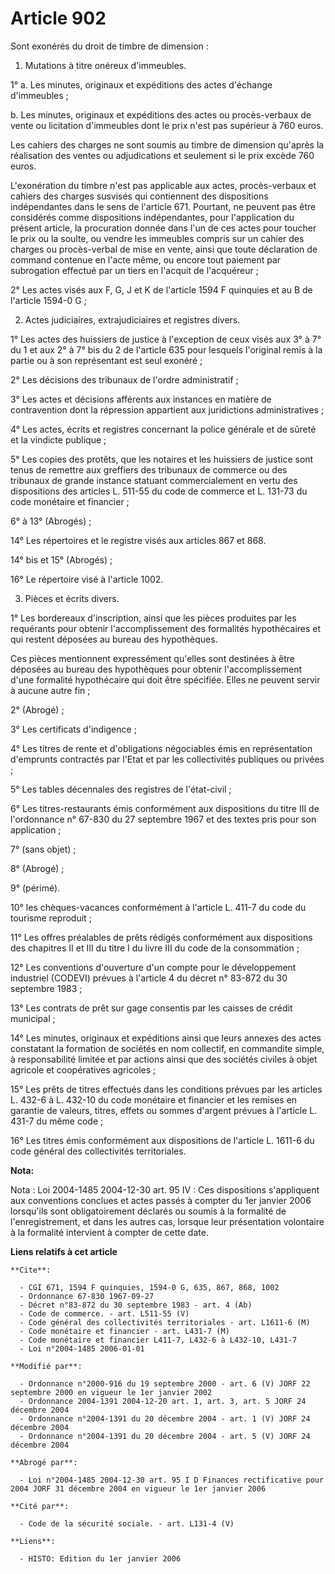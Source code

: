 # Article 902

Sont exonérés du droit de timbre de dimension :

1. Mutations à titre onéreux d'immeubles.

1° a. Les minutes, originaux et expéditions des actes d'échange d'immeubles ;

b. Les minutes, originaux et expéditions des actes ou procès-verbaux de vente ou licitation d'immeubles dont le prix n'est
pas supérieur à 760 euros.

Les cahiers des charges ne sont soumis au timbre de dimension qu'après la réalisation des ventes ou adjudications et
seulement si le prix excède 760 euros.

L'exonération du timbre n'est pas applicable aux actes, procès-verbaux et cahiers des charges susvisés qui contiennent des
dispositions indépendantes dans le sens de l'article 671. Pourtant, ne peuvent pas être considérés comme dispositions
indépendantes, pour l'application du présent article, la procuration donnée dans l'un de ces actes pour toucher le prix ou la
soulte, ou vendre les immeubles compris sur un cahier des charges ou procès-verbal de mise en vente, ainsi que toute
déclaration de command contenue en l'acte même, ou encore tout paiement par subrogation effectué par un tiers en l'acquit de
l'acquéreur ;

2° Les actes visés aux F, G, J et K de l'article 1594 F quinquies et au B de l'article 1594-0 G ;

2. Actes judiciaires, extrajudiciaires et registres divers.

1° Les actes des huissiers de justice à l'exception de ceux visés aux 3° à 7° du 1 et aux 2° à 7° bis du 2 de l'article 635
pour lesquels l'original remis à la partie ou à son représentant est seul exonéré ;

2° Les décisions des tribunaux de l'ordre administratif ;

3° Les actes et décisions afférents aux instances en matière de contravention dont la répression appartient aux juridictions
administratives ;

4° Les actes, écrits et registres concernant la police générale et de sûreté et la vindicte publique ;

5° Les copies des protêts, que les notaires et les huissiers de justice sont tenus de remettre aux greffiers des tribunaux de
commerce ou des tribunaux de grande instance statuant commercialement en vertu des dispositions des articles L. 511-55 du
code de commerce et L. 131-73 du code monétaire et financier ;

6° à 13° (Abrogés) ;

14° Les répertoires et le registre visés aux articles 867 et 868.

14° bis et 15° (Abrogés) ;

16° Le répertoire visé à l'article 1002.

3. Pièces et écrits divers.

1° Les bordereaux d'inscription, ainsi que les pièces produites par les requérants pour obtenir l'accomplissement des
formalités hypothécaires et qui restent déposées au bureau des hypothèques.

Ces pièces mentionnent expressément qu'elles sont destinées à être déposées au bureau des hypothèques pour obtenir
l'accomplissement d'une formalité hypothécaire qui doit être spécifiée. Elles ne peuvent servir à aucune autre fin ;

2° (Abrogé) ;

3° Les certificats d'indigence ;

4° Les titres de rente et d'obligations négociables émis en représentation d'emprunts contractés par l'Etat et par les
collectivités publiques ou privées ;

5° Les tables décennales des registres de l'état-civil ;

6° Les titres-restaurants émis conformément aux dispositions du titre III de l'ordonnance n° 67-830 du 27 septembre 1967 et
des textes pris pour son application ;

7° (sans objet) ;

8° (Abrogé) ;

9° (périmé).

10° les chèques-vacances conformément à l'article L. 411-7 du code du tourisme reproduit ;

11° Les offres préalables de prêts rédigés conformément aux dispositions des chapitres II et III du titre I du livre III du
code de la consommation ;

12° Les conventions d'ouverture d'un compte pour le développement industriel (CODEVI) prévues à l'article 4 du décret n°
83-872 du 30 septembre 1983 ;

13° Les contrats de prêt sur gage consentis par les caisses de crédit municipal ;

14° Les minutes, originaux et expéditions ainsi que leurs annexes des actes constatant la formation de sociétés en nom
collectif, en commandite simple, à responsabilité limitée et par actions ainsi que des sociétés civiles à objet agricole et
coopératives agricoles ;

15° Les prêts de titres effectués dans les conditions prévues par les articles L. 432-6 à L. 432-10 du code monétaire et
financier et les remises en garantie de valeurs, titres, effets ou sommes d'argent prévues à l'article L. 431-7 du même
code ;

16° Les titres émis conformément aux dispositions de l'article L. 1611-6 du code général des collectivités territoriales.

**Nota:**

Nota : Loi 2004-1485 2004-12-30 art. 95 IV : Ces dispositions s'appliquent aux conventions conclues et actes passés à compter
du 1er janvier 2006 lorsqu'ils sont obligatoirement déclarés ou soumis à la formalité de l'enregistrement, et dans les autres
cas, lorsque leur présentation volontaire à la formalité intervient à compter de cette date.

**Liens relatifs à cet article**

	**Cite**:

	  - CGI 671, 1594 F quinquies, 1594-0 G, 635, 867, 868, 1002
	  - Ordonnance 67-830 1967-09-27
	  - Décret n°83-872 du 30 septembre 1983 - art. 4 (Ab)
	  - Code de commerce. - art. L511-55 (V)
	  - Code général des collectivités territoriales - art. L1611-6 (M)
	  - Code monétaire et financier - art. L431-7 (M)
	  - Code monétaire et financier L411-7, L432-6 à L432-10, L431-7
	  - Loi n°2004-1485 2006-01-01

	**Modifié par**:

	  - Ordonnance n°2000-916 du 19 septembre 2000 - art. 6 (V) JORF 22 septembre 2000 en vigueur le 1er janvier 2002
	  - Ordonnance 2004-1391 2004-12-20 art. 1, art. 3, art. 5 JORF 24 décembre 2004
	  - Ordonnance n°2004-1391 du 20 décembre 2004 - art. 1 (V) JORF 24 décembre 2004
	  - Ordonnance n°2004-1391 du 20 décembre 2004 - art. 5 (V) JORF 24 décembre 2004

	**Abrogé par**:

	  - Loi n°2004-1485 2004-12-30 art. 95 I D Finances rectificative pour 2004 JORF 31 décembre 2004 en vigueur le 1er janvier 2006

	**Cité par**:

	  - Code de la sécurité sociale. - art. L131-4 (V)

	**Liens**:

	  - HISTO: Edition du 1er janvier 2006
